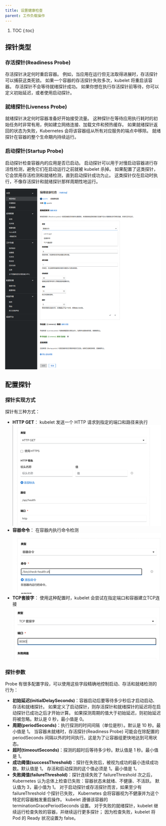 ```yaml
---
title: 设置健康检查
parent: 工作负载操作
---
```



1. TOC
{:toc}

## 探针类型

### 存活探针(Readiness Probe)
存活探针决定何时重启容器。 例如，当应用在运行但无法取得进展时，存活探针可以捕获这类死锁。
如果一个容器的存活探针失败多次，kubelet 将重启该容器。
存活探针不会等待就绪探针成功。 如果你想在执行存活探针前等待，你可以定义初始延迟，或者使用启动探针。

### 就绪探针(Liveness Probe)
就绪探针决定何时容器准备好开始接受流量。 这种探针在等待应用执行耗时的初始任务时非常有用，例如建立网络连接、加载文件和预热缓存。
如果就绪探针返回的状态为失败，Kubernetes 会将该容器组从所有对应服务的端点中移除。
就绪探针在容器的整个生命期内持续运行。

### 启动探针(Startup Probe)
启动探针检查容器内的应用是否已启动。 启动探针可以用于对慢启动容器进行存活性检测，避免它们在启动运行之前就被 kubelet 杀掉。
如果配置了这类探针，它会禁用存活检测和就绪检测，直到启动探针成功为止。
这类探针仅在启动时执行，不像存活探针和就绪探针那样周期性地运行。

![](imgs/edit-health-checks.png)

## 配置探针

### 探针实现方式

探针有三种方式：

- **HTTP GET**： kubelet 发送一个 HTTP 请求到指定的端口和路径来执行
![](imgs/http.png)
- **容器命令**： 在容器内执行命令检测
![](imgs/command.png)
- **TCP套接字**： 使用这种配置时，kubelet 会尝试在指定端口和容器建立TCP连接
![](imgs/tcp.png)

### 探针参数
Probe 有很多配置字段，可以使用这些字段精确地控制启动、存活和就绪检测的行为：

- **初始延迟(initialDelaySeconds)**：容器启动后要等待多少秒后才启动启动、存活和就绪探针。 如果定义了启动探针，则存活探针和就绪探针的延迟将在启动探针已成功之后才开始计算。 如果探测周期的值大于初始延迟，则初始延迟将被忽略。默认是 0 秒，最小值是 0。
- **周期(periodSeconds)**：执行探测的时间间隔（单位是秒）。默认是 10 秒。最小值是 1。 当容器未就绪时，存活探针(Readiness Probe) 可能会在除配置的 periodSeconds 间隔以外的时间执行。这是为了让容器组更快地达到可用状态。
- **超时(timeoutSeconds)**：探测的超时后等待多少秒。默认值是 1 秒。最小值是 1。
- **成功阈值(successThreshold)**：探针在失败后，被视为成功的最小连续成功数。默认值是 1。 存活和启动探测的这个值必须是 1。最小值是 1。
- **失败阈值(failureThreshold)**：探针连续失败了 failureThreshold 次之后， Kubernetes 认为总体上检查已失败：容器状态未就绪、不健康、不活跃。 默认值为 3，最小值为 1。 对于启动探针或存活探针而言，如果至少有 failureThreshold 个探针已失败， Kubernetes 会将容器视为不健康并为这个特定的容器触发重启操作。 kubelet 遵循该容器的 terminationGracePeriodSeconds 设置。 对于失败的就绪探针，kubelet 继续运行检查失败的容器，并继续运行更多探针； 因为检查失败，kubelet 将 Pod 的 Ready 状况设置为 false。

[//]: # (- （terminationGracePeriodSeconds）：为 kubelet 配置从为失败的容器触发终止操作到强制容器运行时停止该容器之前等待的宽限时长。 默认值是继承 Pod 级别的 terminationGracePeriodSeconds 值（如果不设置则为 30 秒），最小值为 1。 更多细节请参见探针级别 terminationGracePeriodSeconds。)





